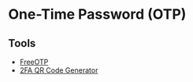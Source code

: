 # One-Time Password (OTP)

## Tools

- [FreeOTP](https://freeotp.github.io/qrcode.html)
- [2FA QR Code Generator](https://stefansundin.github.io/2fa-qr/)
